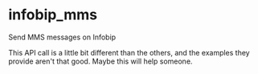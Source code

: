 # infobip_mms
Send MMS messages on Infobip


This API call is a little bit different than the others, and the examples they provide aren't that good. Maybe this will help someone.
